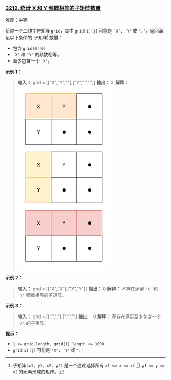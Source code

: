 ### [3212\. 统计 X 和 Y 频数相等的子矩阵数量](https://leetcode.cn/problems/count-submatrices-with-equal-frequency-of-x-and-y/)

难度：中等

给你一个二维字符矩阵 `grid`，其中 `grid[i][j]` 可能是 `'X'`、`'Y'` 或 `'.'`，返回满足以下条件的 _子矩阵[^1]_ 数量：

- 包含 `grid[0][0]`
- `'X'` 和 `'Y'` 的频数相等。
- 至少包含一个 `'X'`。

**示例 1：**

> **输入：** grid = \[["X","Y","."],["Y",".","."]]
> **输出：** 3
> **解释：**
> ![](./assets/img/Question3212.png)

**示例 2：**

> **输入：** grid = \[["X","X"],["X","Y"]]
> **输出：** 0
> **解释：**
> 不存在满足 `'X'` 和 `'Y'` 频数相等的子矩阵。

**示例 3：**

> **输入：** grid = \[[".","."],[".","."]]
> **输出：** 0
> **解释：**
> 不存在满足至少包含一个 `'X'` 的子矩阵。

**提示：**

- `1 <= grid.length, grid[i].length <= 1000`
- `grid[i][j]` 可能是 `'X'`、`'Y'` 或 `'.'`

[^1]: 子矩阵`(x1, y1, x2, y2)` 是一个通过选择所有 `x1 <= x <= x2` 且 `y1 <= y <= y2` 的元素形成的矩阵。
